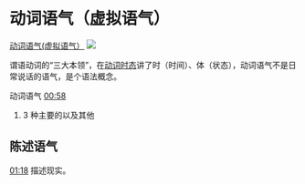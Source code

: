 # 动词语气（虚拟语气）
[动词语气(虚拟语气）](https://www.bilibili.com/video/BV1XY411J7aG?p=5&vd_source=a31fe6f534758f0c32d7f38215afcc7a)
![](Pasted%20image%2020230314152354.png)

谓语动词的“三大本领”，在[动词时态](动词时态.md)讲了时（时间）、体（状态），动词语气不是日常说话的语气，是个语法概念。

动词语气 [00:58](https://www.bilibili.com/video/BV1XY411J7aG?p=5&vd_source=a31fe6f534758f0c32d7f38215afcc7a#t=58.275811)
1. 3 种主要的以及其他

## 陈述语气
[01:18](https://www.bilibili.com/video/BV1XY411J7aG?p=5&vd_source=a31fe6f534758f0c32d7f38215afcc7a#t=78.728872)
描述现实。

